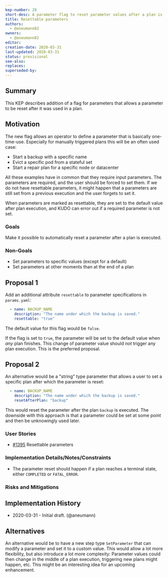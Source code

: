 ```yaml
---
kep-number: 28
short-desc: A parameter flag to reset parameter values after a plan is executed
title: Resettable parameters
authors:
  - @aneumann82
owners:
  - @aneumann82
editor:
creation-date: 2020-03-31
last-updated: 2020-03-31
status: provisional
see-also:
replaces:
superseded-by:
---
```


## Summary

This KEP describes addition of a flag for parameters that allows a parameter to be reset after it was used in a plan.

## Motivation

The new flag allows an operator to define a parameter that is basically one-time-use. Especially for manually triggered
plans this will be an often used case:
- Start a backup with a specific name
- Evict a specific pod from a stateful set
- Start a repair plan for a specific node or datacenter

All these examples have in common that they require input parameters. The parameters are required, and the user should be
forced to set them. If we do not have resettable parameters, it might happen that a parameters are still set from a
previous execution and the user forgets to set it.

When parameters are marked as resettable, they are set to the default value after plan execution, and KUDO can error 
out if a required parameter is not set. 

### Goals

Make it possible to automatically reset a parameter after a plan is executed. 

### Non-Goals

- Set parameters to specific values (except for a default)
- Set parameters at other moments than at the end of a plan

## Proposal 1

Add an additional attribute `resettable` to parameter specifications in `params.yaml`:

```yaml
  - name: BACKUP_NAME
    description: "The name under which the backup is saved."
    resettable: "true"
```

The default value for this flag would be `false`.

If the flag is set to `true`, the parameter will be set to the default value when *any* plan finishes. This change
of parameter value should *not* trigger any plan execution. This is the preferred proposal.

## Proposal 2

An alternative would be a "string" type parameter that allows a user to set a specific plan after which the parameter
is reset:

```yaml
  - name: BACKUP_NAME
    description: "The name under which the backup is saved."
    resetAfterPlan: "backup"
```

This would reset the parameter after the plan `backup` is executed. The downside with this approach is that a parameter
could be set at some point and then be unknowingly used later.

### User Stories

- [#1395](https://github.com/kudobuilder/kudo/issues/1395) Resettable parameters

### Implementation Details/Notes/Constraints

- The parameter reset should happen if a plan reaches a terminal state, either `COMPLETED` or `FATAL_ERROR`.

### Risks and Mitigations



## Implementation History

- 2020-03-31 - Initial draft. (@aneumann)

## Alternatives

An alternative would be to have a new step type `SetParameter` that can modify a parameter and set it to a custom value.
This would allow a lot more flexibility, but also introduce a lot more complexity: Parameter values could then change
in the middle of a plan execution, triggering new plans might happen, etc. This might be an interesting idea for
an upcoming enhancement.
